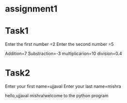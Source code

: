 # assignment1
# Task1

Enter the first number =2
Enter the second number =5



Addition=7
Substraction=-3
multiplicarion=10
division=0.4




# Task2
Enter your first name=ujjaval
Enter your last name=mishra

hello,ujjaval mishra!welcome to the python program

